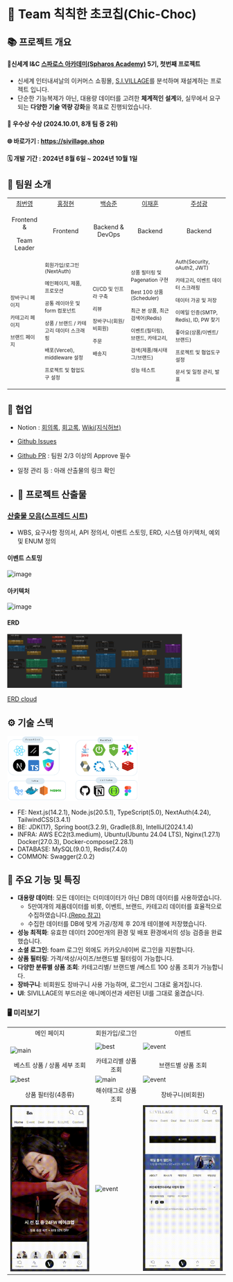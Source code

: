 # 🍪 Team 칙칙한 초코칩(Chic-Choc) 
## 📚 프로젝트 개요
#### 🌟신세계 I&C [스파로스 아카데미(Spharos Academy)](https://swedu.spharosacademy.com/spharos_total.html) 5기, 첫번째 프로젝트
- 신세계 인터내셔날의 이커머스 쇼핑몰, [S.I.VILLAGE](https://m.sivillage.com/main/initMain.siv)를 분석하며 재설계하는 프로젝트 입니다.
- 단순한 기능복제가 아닌, 대용량 데이터를 고려한 **체계적인 설계**와, 실무에서 요구되는 **다양한 기술 역량 강화**을 목표로 진행되었습니다.

#### 🥈 우수상 수상 (2024.10.01, 8개 팀 중 2위)

#### 🌐 바로가기 : https://sivillage.shop

#### 🗓️ 개발 기간 : 2024년 8월 6일 ~ 2024년 10월 1일

## 👥 팀원 소개
<table>
    <tr>
        <td align="center"> <a href="https://github.com/GwendolyNM"> 최번영 </a></td>
        <td align="center"> <a href="https://github.com/oror-sine"> 홍정현 </a></td>
        <td align="center"> <a href="https://github.com/flskhhdf"> 백승준 </td>
        <td align="center"> <a href="https://github.com/JaeHunLee-git"> 이재훈 </td>
        <td align="center"> <a href="https://github.com/SeongGwangJu"> 주성광 </td>
    </tr>
    <tr>
      <td align="center">
         <p> Frontend &</p>
        Team Leader
      </td>
      <td align="center">
         Frontend
      </td>
      <td align="center">
         Backend & DevOps
      </td>
      <td align="center">
         Backend
      </td>
      <td align="center">
         Backend
      </td>
    </tr>
    <tr>
      <td>
        <sub>
          <p> 장바구니 페이지 </p>
          <p> 카테고리 페이지 </p>
          <p> 브랜드 페이지 </p>
        </sub>
      </td>
      <td>
        <sub>
          <p> 회원가입/로그인(NextAuth)
          <p> 메인페이지, 제품, 프로모션 </p>
          <p> 공통 레이아웃 및 form 컴포넌트 </p>
          <p> 상품 / 브랜드 / 카테고리 데이터 스크래핑</p>
          <p> 배포(Vercel), middleware 설정 </p>
          <p> 프로젝트 및 협업도구 설정 </p>
        </sub>
      </td>
      <td>
        <sub>
          <p> CI/CD 및 인프라 구축 </p>
          <p> 리뷰 </p>
          <p> 장바구니(회원/비회원)  </p>
          <p> 주문 </p>
          <p> 배송지 </p>
        </sub>
      </td>
      <td>
        <sub>
          <p> 상품 필터링 및 Pagenation 구현 </p>
          <p> Best 100 상품(Scheduler) </p>
          <p> 최근 본 상품, 최근 검색어(Redis) </p>
          <p> 이벤트(필터링), 브랜드, 카테고리, </p>
          <p> 검색(제품/해시태그/브랜드) </p>
          <p> 성능 테스트 </p>
        </sub>
      </td>
      <td >
        <sub>
          <p> Auth(Security, oAuth2, JWT) </p>
          <p> 카테고리, 이벤트 데이터 스크래핑</p>
          <p> 데이터 가공 및 저장</p>
          <p> 이메일 인증(SMTP, Redis), ID, PW 찾기 </p>
          <p> 좋아요(상품/이벤트/브랜드) </p>
          <p> 프로젝트 및 협업도구 설정</p>
          <p> 문서 및 일정 관리, 발표 </p>
        </sub>
      </td>
    </tr>
</table>

## 🙌 협업
- Notion : [회의록](https://phase-scent-2e1.notion.site/6861387efcc7455489a19a2e5c96d310?pvs=4), [회고록](https://phase-scent-2e1.notion.site/99171b05a2e046df980bf07f44d19bb3?pvs=4), [Wiki(지식허브)](https://phase-scent-2e1.notion.site/f925d82f96be454ebf20af78de0ce008?v=a1e26a65d1164555a0a34c6217908d56&pvs=4)
- [Github Issues](https://github.com/5-Chic-Choc/sivillage-backend/issues?q=is%3Aissue+is%3Aclosed)
- [Github PR](https://github.com/5-Chic-Choc/sivillage-backend/pulls?q=is%3Apr+is%3Aclosed) : 팀원 2/3 이상의 Approve 필수
- 일정 관리 등 : 아래 산출물의 링크 확인

- ## 🔎 프로젝트 산출물

### [산출물 모음(스프레드 시트)](https://docs.google.com/spreadsheets/d/1GjIFt6D3XXl3eOuIIAtPAOKFNYtgWDNo3d1mvXYHyjc/edit?gid=1595460352#gid=1595460352)
- WBS, 요구사항 정의서, API 정의서, 이벤트 스토밍, ERD, 시스템 아키텍처, 예외 및 ENUM 정의

#### 이벤트 스토밍
<img alt="image" src="https://github.com/user-attachments/assets/96d4e967-0528-44ee-a57d-4a13ec45c24d" width="70%">

#### 아키텍처
<img alt="image" src="https://github.com/user-attachments/assets/11060886-20f2-44a8-9a56-404a48f5d06e" width="70%">

#### ERD
<img alt="image" src="https://github.com/5-Chic-Choc/.github/blob/main/profile/source/image/erd.png" width="80%">

[ERD cloud](https://www.erdcloud.com/d/4JTP48haeZthXnHgu)

## ⚙️ 기술 스택
<img alt="image" src="https://github.com/5-Chic-Choc/.github/blob/main/profile/source/image/기술스택.PNG" width="60%">

- FE: Next.js(14.2.1), Node.js(20.5.1), TypeScript(5.0), NextAuth(4.24), TailwindCSS(3.4.1)
- BE: JDK(17), Spring boot(3.2.9), Gradle(8.8), IntelliJ(2024.1.4)
- INFRA: AWS EC2(t3.medium), Ubuntu(Ubuntu 24.04 LTS), Nginx(1.27.1) Docker(27.0.3), Docker-compose(2.28.1)
- DATABASE: MySQL(9.0.1), Redis(7.4.0)
- COMMON: Swagger(2.0.2)

## 🚀 주요 기능 및 특징
- **대용량 데이터**: 모든 데이터는 더미데이터가 아닌 DB의 데이터를 사용하였습니다.
  - 5만여개의 제품데이터를 비롯, 이벤트, 브랜드, 카테고리 데이터를 효율적으로 수집하였습니다.<a href="https://github.com/5-Chic-Choc/sivillage-scraping">(Repo 참고)</a>
  - 수집한 데이터를 DB에 맞게 가공/정제 후 20개 테이블에 저장했습니다.
- **성능 최적화**: 유효한 데이터 200만개의 환경 및 배포 환경에서의 성능 검증을 완료했습니다. 
- **소셜 로그인**: foam 로그인 외에도 카카오/네이버 로그인을 지원합니다.
- **상품 필터링**: 가격/색상/사이즈/브랜드별 필터링이 가능합니다.
- **다양한 분류별 상품 조회**: 카테고리별/ 브랜드별 /베스트 100 상품 조회가 가능합니다.
- **장바구니**: 비회원도 장바구니 사용 가능하며, 로그인시 그대로 옮겨집니다.
- **UI**: SIVILLAGE의 부드러운 애니메이션과 세련된 UI를 그대로 옮겼습니다.

### 🖥️ 미리보기

<table>

  <tr>
    <td align="center"> 메인 페이지 </td>
    <td align="center"> 회원가입/로그인 </td>
    <td align="center"> 이벤트 </td>
  </tr>
  <tr>
    <td><br><img src="https://github.com/5-Chic-Choc/.github/blob/main/profile/source/pagegif/main.gif" alt="main" width="250"/></td>
    <td><img src="https://github.com/5-Chic-Choc/.github/blob/main/profile/source/pagegif/signin_signout.gif" alt="best" width="250"/></td>
    <td><img src="https://github.com/5-Chic-Choc/.github/blob/main/profile/source/pagegif/event.gif" alt="event" width="250"/></td>
  
  </tr>
  
  <tr>
    <td align="center"> 베스트 상품 / 상품 세부 조회 </td>
    <td align="center"> 카테고리별 상품 조회 </td>
    <td align="center"> 브랜드별 상품 조회 </td>
  </tr>
  <tr>
    <td><img src="https://github.com/5-Chic-Choc/.github/blob/main/profile/source/pagegif/best.gif" alt="best" width="250"/></td>
    <td><img src="https://github.com/5-Chic-Choc/.github/blob/main/profile/source/pagegif/category.gif" alt="main" width="250"/></td>
    <td><img src="https://github.com/5-Chic-Choc/.github/blob/main/profile/source/pagegif/brand.gif" alt="event" width="250"/></td>
  </tr>
  
  <tr>
    <td align="center"> 상품 필터링(4종류) </td>
    <td align="center"> 해쉬태그로 상품 조회 </td>
    <td align="center"> 장바구니(비회원) </td>
  </tr>
  <tr>
    <td><img src="https://github.com/5-Chic-Choc/.github/blob/main/profile/source/pagegif/filter.gif" alt="main" width="250"/></td>
    <td><img src="https://github.com/5-Chic-Choc/.github/blob/main/profile/source/pagegif/hash.gif" alt="event" width="250"/></td>
    <td><img src="https://github.com/5-Chic-Choc/.github/blob/main/profile/source/pagegif/cart.gif" alt="best" width="250"/></td>
  </tr>

</table>
